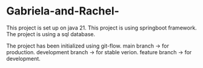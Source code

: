# Gabriela-and-Rachel-
This project is set up on java 21. 
This project is using springboot framework.
The  project is using a sql database.

The project has been initialized using git-flow.
main branch -> for production.
development branch -> for stable verion.
feature branch -> for development. 
